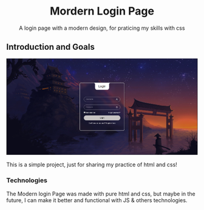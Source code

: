 <h1 align="center"> Mordern Login Page </h1>
<p align="center"> A login page with a modern design, for praticing my skills with css </p>

## Introduction and Goals

![Screenshot of how the project looks like](/Modern%20Login%20Page%20image.png)

This is a simple project, just for sharing my practice of html and css! 

### Technologies 

The Modern login Page was made with pure html and css, but maybe in the future, I can make it better and functional with JS & others technologies.
